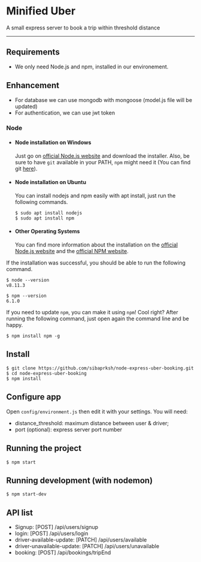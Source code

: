 # Minified Uber

A small express server to book a trip within threshold distance

---

## Requirements

- We only need Node.js and npm, installed in our environement.

## Enhancement

- For database we can use mongodb with mongoose (model.js file will be updated)
- For authentication, we can use jwt token

### Node

- #### Node installation on Windows

  Just go on [official Node.js website](https://nodejs.org/) and download the installer.
  Also, be sure to have `git` available in your PATH, `npm` might need it (You can find git [here](https://git-scm.com/)).

- #### Node installation on Ubuntu

  You can install nodejs and npm easily with apt install, just run the following commands.

      $ sudo apt install nodejs
      $ sudo apt install npm

- #### Other Operating Systems
  You can find more information about the installation on the [official Node.js website](https://nodejs.org/) and the [official NPM website](https://npmjs.org/).

If the installation was successful, you should be able to run the following command.

    $ node --version
    v8.11.3

    $ npm --version
    6.1.0

If you need to update `npm`, you can make it using `npm`! Cool right? After running the following command, just open again the command line and be happy.

    $ npm install npm -g

###

## Install

    $ git clone https://github.com/sibaprksh/node-express-uber-booking.git
    $ cd node-express-uber-booking
    $ npm install

## Configure app

Open `config/environment.js` then edit it with your settings. You will need:

- distance_threshold: maximum distance between user & driver;
- port (optional): express server port number

## Running the project

    $ npm start

## Running development (with nodemon)

    $ npm start-dev

## API list

- Signup: [POST] /api/users/signup
- login: [POST] /api/users/login
- driver-available-update: [PATCH] /api/users/available
- driver-unavailable-update: [PATCH] /api/users/unavailable
- booking: [POST] /api/bookings/tripEnd
